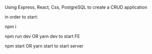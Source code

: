 Using Express, React, Css, PostgreSQL to create a CRUD application

in order to start:

npm i

npm run dev OR yarn dev to start FE

npm start OR yarn start to start server
